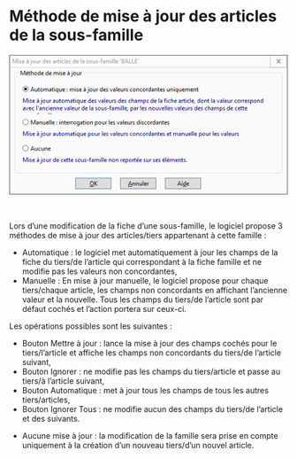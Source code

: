 # Méthode de mise à jour des articles de la sous-famille

![](../2/MiseJourSousFamille.png)


 


Lors d’une modification de la fiche d’une sous-famille, le logiciel 
 propose 3 méthodes de mise à jour des articles/tiers appartenant à cette 
 famille : 


* Automatique 
 : le logiciel met automatiquement à jour les champs de la fiche 
 du tiers/de l’article qui correspondant à la fiche famille et ne modifie 
 pas les valeurs non concordantes,
* Manuelle 
 : En mise à jour manuelle, le logiciel propose pour chaque tiers/chaque 
 article, les champs non concordants en affichant l’ancienne valeur 
 et la nouvelle. Tous les champs du tiers/de l’article sont par défaut 
 cochés et l’action portera sur ceux-ci.


Les opérations possibles sont les suivantes 
 :


+ Bouton Mettre 
 à jour : lance la mise à jour des champs cochés pour le tiers/l’article 
 et affiche les champs non concordants du tiers/de l’article suivant,
+ Bouton Ignorer 
 : ne modifie pas les champs du tiers/article et passe au tiers/à 
 l’article suivant,
+ Bouton Automatique 
 : met à jour tous les champs de tous les autres tiers/articles,
+ Bouton Ignorer 
 Tous : ne modifie aucun des champs du tiers/de l’article et des 
 suivants.

* Aucune mise à jour : la 
 modification de la famille sera prise en compte uniquement à la création 
 d’un nouveau tiers/d’un nouvel article.


